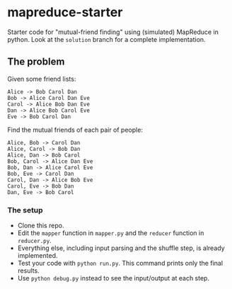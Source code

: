 # mapreduce-starter
Starter code for "mutual-friend finding" using (simulated) MapReduce in python. Look at the `solution` branch for a complete implementation.

## The problem

Given some friend lists:
```
Alice -> Bob Carol Dan
Bob -> Alice Carol Dan Eve
Carol -> Alice Bob Dan Eve
Dan -> Alice Bob Carol Eve
Eve -> Bob Carol Dan
```

Find the mutual friends of each pair of people:
```
Alice, Bob -> Carol Dan
Alice, Carol -> Bob Dan
Alice, Dan -> Bob Carol
Bob, Carol -> Alice Dan Eve
Bob, Dan -> Alice Carol Eve
Bob, Eve -> Carol Dan
Carol, Dan -> Alice Bob Eve
Carol, Eve -> Bob Dan
Dan, Eve -> Bob Carol
```

### The setup

- Clone this repo. 
- Edit the `mapper` function in `mapper.py` and the `reducer` function in `reducer.py`. 
- Everything else, including input parsing and the shuffle step, is already implemented.
- Test your code with `python run.py`. This command prints only the final results. 
- Use `python debug.py` instead to see the input/output at each step.
